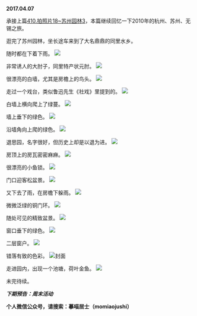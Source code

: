 
          
**2017.04.07**

承接上篇[410.拍照片18~苏州园林3](http://www.jianshu.com/p/5932ad129305)，本篇继续回忆一下2010年的杭州、苏州、无锡之旅。

逛完了苏州园林，坐长途车来到了大名鼎鼎的同里水乡。

随时都在下着下雨。
![](http://imglf1.nosdn.127.net/img/WWswdkdCTFg1QWZneGlyQ2hyQlJBU0pxUEM4am1PckttOW9xQWoyTld0TT0.jpg)


非常诱人的大肘子，同里特产状元肘。
![](http://imglf.nosdn.127.net/img/azhGSHA3WmNOVW85Qm9aM2pOV2t5dWRNY0dXRVEwMkZHSXhrUnJtNjdUST0.jpg)


很漂亮的白墙，尤其是房檐上的鸟头。
![](http://imglf0.nosdn.127.net/img/bi9ORHQ5cW9jRGtmb0R6WE1xaXdaT3dya1laYVJCZzJZbmFPeGwxd2JGcz0.jpg)


走过一个戏台，类似鲁迅先生《社戏》里提到的。
![](http://imglf.nosdn.127.net/img/MnZRU0NDMUxjMnV4OE5YL1g1SWpvamVVeEhud1Zjek9vckl5QkRpYkxUbz0.jpg)


白墙上横向爬上了绿蔓。
![](http://imglf0.nosdn.127.net/img/eVFaa2JhVzRtZHdzSVlNb0pVQllUZkIvTkdxYmdRLzdOS0xnMHJsSXIxTT0.jpg)


墙上垂下的绿色。
![](http://imglf.nosdn.127.net/img/RnkzQjF4WG1nM2tzMFRqb011YUhWcVlMVDVuRjBIWExpVnNqRnRaaW52cz0.jpg)


沿墙角向上爬的绿色。
![](http://imglf.nosdn.127.net/img/NkhLTGc5SlB5aXFoZzhzNVdtSTUyR2ZVWmIzRDBHQktRaFg3aVpvZHQxZz0.jpg)


退思园，名字很好，但历史上却是以退为进。
![](http://imglf1.nosdn.127.net/img/YXFrNXNLWTlzLzU1NWpIc0E0bGZvbGlnRmNWVnNkYkY5Y0ZFdllFZDBMbz0.jpg)


房顶上的房瓦密密麻麻。
![](http://imglf.nosdn.127.net/img/a1VuY21uTWNLcC91RXhxQUxkdldlM1NLaEM1QnVTMGxUOGNHVG9qdkh4az0.jpg)


很漂亮的小鱼锁。
![](http://imglf1.nosdn.127.net/img/Tm1NdWpCZ2s3QUFyazFyMVRDR1pJM1lpNzNOeXpWL1lFSmdWVWNLQ2ZKST0.jpg)


门口迎客松盆景。
![](http://imglf.nosdn.127.net/img/b2ZIZzR0a0ZVczM4bEFCckNzUWhKeG1aZjhuNHh4SWo3TGxUbFJjM2czWT0.jpg)


又下去了雨，在房檐下躲雨。
![](http://imglf.nosdn.127.net/img/cWluQ2dIK1MreFE4Rlg0aUdreGg1cDVudmQySUozalpCUStzdmNlTFBVQT0.jpg)


微微泛绿的铜门环。
![](http://imglf1.nosdn.127.net/img/OHkzcXIwcjMvSFB2b2FSeExkSlVmVGVsVGRuUEtNLzZHaldGczIzVFpTUT0.jpg)


随处可见的精致盆景。
![](http://imglf0.nosdn.127.net/img/UG5yNVRMeG1LQUs4eHBsc0E4MlBOTmJpakNFaUFJUzNwOGpYNWFoelZYbz0.jpg)


窗口垂下的绿色。
![](http://imglf.nosdn.127.net/img/elRmZjM4dnBia2ZKc1hITGg3OHBJSlRrY25tc1VEaG9FTVFLNkR1NllWUT0.jpg)


二层窗户。
![](http://imglf2.nosdn.127.net/img/VDJvQ0dlZnNocGRrc1N5SzBZVHhib0Jrcm1mbTRKN2tlR051UGdQNlBkND0.jpg)


错落有致的色彩。
![](http://imglf.nosdn.127.net/img/WXhXTFVnRVV5SFMyS0tDTzZ1RU1TZzZFbnFWaGVnRU1tUzN1Q243enQvND0.jpg)封面


走进园内，出现一个池塘，荷叶金鱼。
![](http://imglf1.nosdn.127.net/img/ek1pa2Z3WjVLdDk1QWhqaVdtc3FGTnFvU054ZE5HZThobTluMGxlck05UT0.jpg)


未完待续。


***下期预告：周末活动***


**个人微信公众号，请搜索：摹喵居士（momiaojushi）**

        